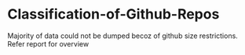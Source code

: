 # Classification-of-Github-Repos

Majority of data could not be dumped becoz of github size restrictions. Refer report for overview
